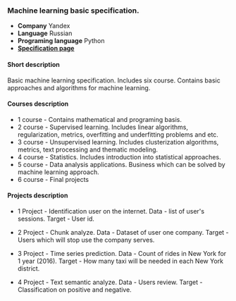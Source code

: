 ### Machine learning basic specification.

 * **Company** Yandex
 * **Language** Russian
 * **Programing language** Python 
 * **[Specification page](https://www.coursera.org/specializations/machine-learning-data-analysis)**

 
#### Short description
Basic machine learning specification. Includes six course. Contains basic approaches and algorithms for machine learning.


#### Courses description

 * 1 course - Contains mathematical and programing basis. 
 * 2 course - Supervised learning. Includes linear algorithms, regularization, metrics, overfitting and underfitting problems and etc. 
 * 3 course - Unsupervised learning. Includes clusterization algorithms, metrics, text processing and thematic modeling. 
 * 4 course - Statistics. Includes introduction into statistical approaches. 
 * 5 course - Data analysis applications. Business which can be solved by machine learning  approach.
 * 6 course - Final projects
 
 #### Projects description
 
 * 1 Project - Identification user on the internet.
      Data   - list of user's sessions.
      Target - User id.
      
 * 2 Project - Chunk analyze.
      Data   - Dataset of user one company.
      Target - Users which will stop use the company serves.
      
 * 3 Project - Time series prediction.
      Data   - Count of rides in New York for 1 year (2016).
      Target - How many taxi will be needed in each New York district.
      
 * 4 Project - Text semantic analyze.
      Data   - Users review.
      Target - Classification on positive and negative.